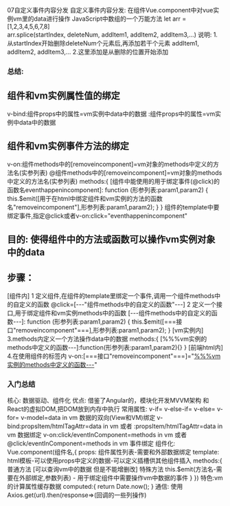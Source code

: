 07自定义事件内容分发
自定义事件内容分发:
在组件Vue.component中对vue实例vm里的data进行操作
JavaScript中数组的一个万能方法
let arr = [1,2,3,4,5,6,7,8]  
arr.splice(startIndex, deleteNum, addItem1, addItem2, addItem3,...)
说明:
1.从startIndex开始删除deleteNum个元素后,再添加若干个元素 addItem1, addItem2, addItem3,...
2.这里添加是从删除的位置开始添加

### 总结:
## 组件和vm实例属性值的绑定
v-bind:组件props中的属性=vm实例中data中的数据
      :组件props中的属性=vm实例中data中的数据
## 组件和vm实例事件方法的绑定
v-on:组件methods中的[removeincomponent]=vm对象的methods中定义的方法名(实参列表)
    @组件methods中的[removeincomponent]=vm对象的methods中定义的方法名(实参列表)
methods:{
    [组件中能使用的用于绑定事件(@click)的函数名eventhappenincomponent]: function (形参列表:param1,param2) {
        this.$emit([用于在html中绑定组件和vm实例的方法的函数名"removeincomponent"],形参列表:param1,param2);
    }
}
组件的template中要绑定事件,指定@click或者v-on:click="eventhappenincomponent"
## 目的: 使得组件中的方法或函数可以操作vm实例对象中的data
## 步骤：
[组件内]
1 定义组件,在组件的template里绑定一个事件,调用一个组件methods中的自定义的函数 @click=[---"组件methods中的自定义的函数"---]
2 定义一个接口,用于绑定组件和vm实例methods中的函数
      [---组件methods中的自定义的函数---]: function (形参列表:param1,param2) {
          this.$emit([===接口"removeincomponent"===],形参列表:param1,param2);
      }
[vm实例内]
3.methods内定义一个方法操作data中的数据
methods:{
    [%%%vm实例的methods中定义的函数---]:function(形参列表:param1,param2){}
}
[前端html内]
4.在使用组件的标签内
v-on:[===接口"removeincomponent"===]="[%%%vm实例的methods中定义的函数---](实参列表:index,index+6)"

### 入门总结
核心: 数据驱动、组件化
优点: 借鉴了Angular的，模块化开发MVVM架构 和 React的虚拟DOM,把DOM放到内存中执行
常用属性:
v-if= v-else-if= v-else=
v-for=
v-model=data in vm 数据的双向(View和VM)绑定
v-bind:propsItem/htmlTagAttr=data in vm   或者 :propsItem/htmlTagAttr=data in vm      数据绑定
v-on:click/eventInComponent=methods in vm 或者 @click/eventInComponent=methods in vm  事件绑定
组件化:
Vue.component(组件名,{
    props: 组件属性列表-需要和外部数据绑定
    template: html模板-可以使用props中定义的数据-可以定义插槽供其他组件插入
    methods:{
       普通方法 [可以查询vm中的数据 但是不能增删改]
       特殊方法 this.$emit(方法名-需要在外部绑定,参数列表) - 用于绑定组件中需要操作vm中数据的事件
    }
})
特色:vm的计算属性缓存数据
computed:{
  return Date.now();
}
通信:
使用Axios.get(url).then(response=>(回调的一些列操作)

